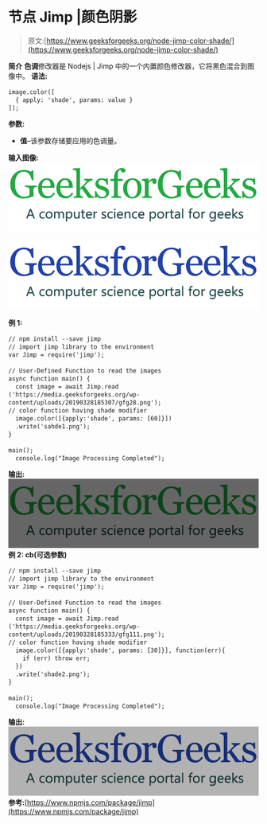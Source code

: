 # 节点 Jimp |颜色阴影

> 原文:[https://www.geeksforgeeks.org/node-jimp-color-shade/](https://www.geeksforgeeks.org/node-jimp-color-shade/)

**简介**
**色调**修改器是 Nodejs | Jimp 中的一个内置颜色修改器，它将黑色混合到图像中。
**语法:**

```
image.color([
  { apply: 'shade', params: value }
]);

```

**参数:**

*   **值**–该参数存储要应用的色调量。

**输入图像:**
![](img/11d75a22300d1eaf21322ef1a88a13d0.png)

![](img/290a52d70280cfd5211f5083f062f10e.png)

**例 1:**

```
// npm install --save jimp
// import jimp library to the environment
var Jimp = require('jimp');

// User-Defined Function to read the images
async function main() {
  const image = await Jimp.read
('https://media.geeksforgeeks.org/wp-content/uploads/20190328185307/gfg28.png');
// color function having shade modifier
  image.color([{apply:'shade', params: [60]}])
  .write('sahde1.png');
} 

main();
  console.log("Image Processing Completed");
```

**输出:**
![](img/30693799c627ff9b3349aaaa84f0e772.png)
**例 2: cb(可选参数)**

```
// npm install --save jimp
// import jimp library to the environment
var Jimp = require('jimp');

// User-Defined Function to read the images
async function main() {
  const image = await Jimp.read
('https://media.geeksforgeeks.org/wp-content/uploads/20190328185333/gfg111.png');
// color function having shade modifier
  image.color([{apply:'shade', params: [30]}], function(err){
    if (err) throw err;
  })
  .write('shade2.png');
}

main();
  console.log("Image Processing Completed");
```

**输出:**
![](img/b60fb94598844e037a9d2ed0a8e1a773.png)
**参考:**[https://www.npmjs.com/package/jimp](https://www.npmjs.com/package/jimp)